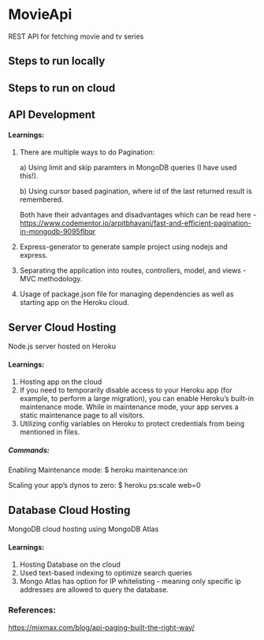 # MovieApi
REST API for fetching movie and tv series

## Steps to run locally

## Steps to run on cloud

## API Development

#### Learnings:
1) There are multiple ways to do Pagination:
   
   a) Using limit and skip paramters in MongoDB queries (I have used this!).
   
   b) Using cursor based pagination, where id of the last returned result is remembered.
   
   Both have their advantages and disadvantages which can be read here - https://www.codementor.io/arpitbhayani/fast-and-efficient-pagination-in-mongodb-9095flbqr

2) Express-generator to generate sample project using nodejs and express.

3) Separating the application into routes, controllers, model, and views - MVC methodology.

4) Usage of package.json file for managing dependencies as well as starting app on the Heroku cloud.

## Server Cloud Hosting
Node.js server hosted on Heroku
 
#### Learnings:
1) Hosting app on the cloud
2) If you need to temporarily disable access to your Heroku app (for example, to perform a large migration), you can enable Heroku’s built-in maintenance mode. While in maintenance mode, your app serves a static maintenance page to all visitors.
3) Utilizing config variables on Heroku to protect credentials from being mentioned in files.

##### Commands:
Enabling Maintenance mode:
$ heroku maintenance:on

Scaling your app’s dynos to zero:
$ heroku ps:scale web=0

## Database Cloud Hosting
MongoDB cloud hosting using MongoDB Atlas

#### Learnings:
1) Hosting Database on the cloud
2) Used text-based indexing to optimize search queries
3) Mongo Atlas has option for IP whitelisting - meaning only specific ip addresses are allowed to query the database.



### References:
https://mixmax.com/blog/api-paging-built-the-right-way/
